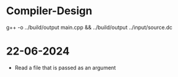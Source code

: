 # Compiler-Design
g++ -o ../build/output main.cpp && ../build/output ../input/source.dc

# 22-06-2024
- Read a file that is passed as an argument 